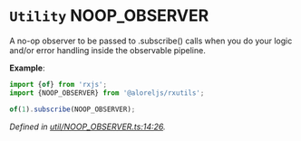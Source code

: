 # `Utility` NOOP_OBSERVER

A no-op observer to be passed to .subscribe() calls when you do your logic and/or error handling inside the
observable pipeline.



**Example**:
```typescript
import {of} from 'rxjs';
import {NOOP_OBSERVER} from '@aloreljs/rxutils';

of(1).subscribe(NOOP_OBSERVER);
```

*Defined in [util/NOOP_OBSERVER.ts:14:26](https://github.com/Alorel/rxutils/blob/c49eecf/src/util/NOOP_OBSERVER.ts#L14).*